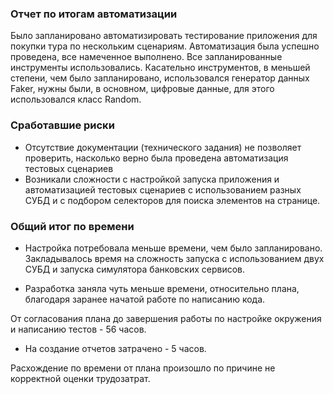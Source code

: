 ### Отчет по итогам автоматизации

Было запланировано автоматизировать тестирование приложения для покупки тура по нескольким сценариям.
Автоматизация была успешно проведена, все намеченное выполнено. Все запланированные инструменты использовались.
Касательно инструментов, в меньшей степени, чем было запланировано, использовался генератор данных Faker,
нужны были, в основном, цифровые данные, для этого использовался класс Random.

### Сработавшие риски
* Отсутствие документации (технического задания) не позволяет проверить, насколько верно была проведена автоматизация тестовых сценариев
* Возникали сложности с настройкой запуска приложения и автоматизацией тестовых сценариев с использованием разных СУБД и с подбором селекторов для поиска элементов на странице.

### Общий итог по времени

* Настройка потребовала меньше времени, чем было запланировано.
  Закладывалось время на сложность запуска с использованием двух СУБД и запуска симулятора банковских сервисов.

* Разработка заняла чуть меньше времени, относительно плана, благодаря заранее начатой работе по написанию кода.

От согласования плана до завершения работы по настройке окружения и написанию тестов - 56 часов.

* На создание отчетов затрачено - 5 часов.

Расхождение по времени от плана произошло по причине не корректной оценки
  трудозатрат.
